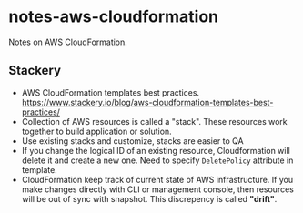 # notes-aws-cloudformation
Notes on AWS CloudFormation.


## Stackery
* AWS CloudFormation templates best practices. https://www.stackery.io/blog/aws-cloudformation-templates-best-practices/
* Collection of AWS resources is called a "stack". These resources work together to build application or solution.
* Use existing stacks and customize, stacks are easier to QA
* If you change the logical ID of an existing resource, Cloudformation will delete it and create a new one. Need to specify `DeletePolicy` attribute in template.
* CloudFormation keep track of current state of AWS infrastructure. If you make changes directly with CLI or management console, then resources will be out of sync with snapshot. This discrepency is called **"drift"**. 
